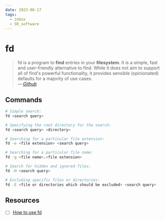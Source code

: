 ```yaml
---
date: 2023-06-17
tags:
  - inbox
  - SR_software
---
```


# fd

> fd is a program to **find** entries in your **filesystem**. It is a simple,
> fast and user-friendly alternative to find. While it does not aim to support
> all of find's powerful functionality, it provides sensible (opinionated)
> defaults for a majority of use cases.\
> — <cite>[Github](https://github.com/sharkdp/fd)</cite>

## Commands

```sh
# Simple search:
fd <search query>

# Specifying the root directory for the search:
fd <search query> <directory>

# Searching for a particular file extension:
fd -e <file extension> <search query>

# Searching for a particular file name:
fd -g <file name>.<file extension>

# Search for hidden and ignored files:
fd -H <search query>

# Excluding specific files or directories:
fd -E <file or directories which should be excluded> <search query>
```

## Resources

- [ ] [How to use fd](https://github.com/sharkdp/fd#how-to-use)

